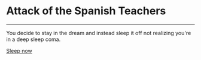 # Attack of the Spanish Teachers

--------------------------------

You decide to stay in the dream and instead sleep it off not realizing you're in a deep sleep coma.

[Sleep now](../attack.md)